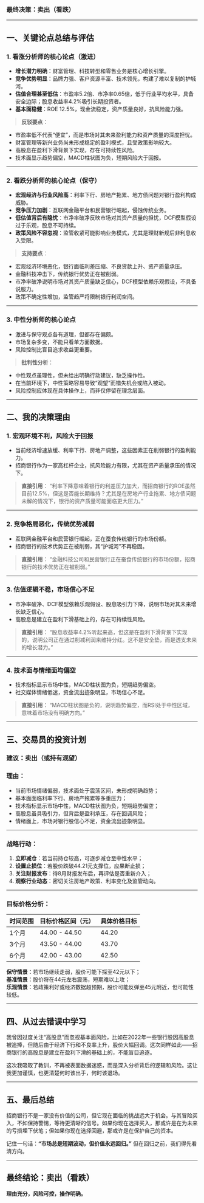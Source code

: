 ### **最终决策：卖出（看跌）**

---

## **一、关键论点总结与评估**

### **1. 看涨分析师的核心论点（激进）**
- **增长潜力明确**：财富管理、科技转型和零售业务是核心增长引擎。
- **竞争优势明显**：品牌力强、客户资源丰富、技术领先，构建了难以复制的护城河。
- **估值合理甚至低估**：市盈率5.2倍、市净率0.65倍，低于行业平均水平，具备安全边际；股息收益率4.2%吸引长期投资者。
- **基本面稳健**：ROE 12.5%，现金流稳定，资产质量良好，抗风险能力强。

> **反驳要点**：
- 市盈率低不代表“便宜”，而是市场对其未来盈利能力和资产质量的深度担忧。
- 财富管理等新兴业务尚未形成稳定的盈利模式，且受政策影响较大。
- 高股息在盈利下滑背景下实现，存在可持续性风险。
- 技术面显示趋势偏空，MACD柱状图为负，短期风险大于回报。

---

### **2. 看跌分析师的核心论点（保守）**
- **宏观经济与行业风险高**：利率下行、房地产拖累、地方债问题对银行盈利构成威胁。
- **竞争压力加剧**：互联网金融平台和民营银行崛起，侵蚀传统业务。
- **低估值背后有隐忧**：市净率破净反映市场对其资产质量的担忧，DCF模型假设过于乐观，股息不可持续。
- **政策风险不容忽视**：监管收紧可能影响业务模式，尤其是理财新规后非利息收入受限。

> **支持要点**：
- 宏观经济环境恶化，银行面临利差压缩、不良贷款上升、资产质量承压。
- 金融科技冲击下，传统银行优势正在被削弱。
- 市净率破净说明市场对其资产质量缺乏信心，DCF模型依赖乐观假设，不具备说服力。
- 政策不确定性增加，监管趋严将限制银行利润空间。

---

### **3. 中性分析师的核心论点**
- 激进与保守观点各有道理，但都存在偏颇。
- 市场复杂多变，不能只看单方面数据。
- 风险控制比盲目追求收益更重要。

> **批判性分析**：
- 中性观点虽理性，但未给出明确行动建议，缺乏操作性。
- 在当前环境下，中性策略容易导致“观望”而错失机会或陷入被动。
- 风险控制应体现在具体操作上，而非仅停留在理念层面。

---

## **二、我的决策理由**

### **1. 宏观环境不利，风险大于回报**
- 当前经济增速放缓、利率下行、房地产调整，这些因素正在削弱银行的盈利能力。
- 招商银行作为一家高杠杆企业，抗风险能力有限，尤其在资产质量承压的情况下。

> **直接引用**：
> “利率下降意味着银行的利差压力加大，而招商银行的ROE虽然目前12.5%，但这是否能长期维持？尤其是在房地产行业拖累、地方债问题未解的情况下，银行的资产质量可能面临更大压力。”

---

### **2. 竞争格局恶化，传统优势减弱**
- 互联网金融平台和民营银行崛起，正在蚕食传统银行的市场份额。
- 招商银行的技术优势正在被削弱，其“护城河”不再稳固。

> **直接引用**：
> “金融科技公司和民营银行正在蚕食传统银行的市场份额，招商银行的技术优势正在被削弱。”

---

### **3. 估值逻辑不稳，市场信心不足**
- 市净率破净、DCF模型依赖乐观假设、股息吸引力下降，说明市场对其未来增长缺乏信心。
- 高股息是建立在盈利下滑基础上的，存在可持续性风险。

> **直接引用**：
> “股息收益率4.2%听起来高，但这是在盈利下滑背景下实现的，说明公司正在通过削减利润来维持分红。这不是安全垫，而是透支未来的增长潜力。”

---

### **4. 技术面与情绪面均偏空**
- 技术指标显示市场中性，MACD柱状图为负，短期趋势偏空。
- 社交媒体情绪低迷，资金流出迹象明显，市场信心不足。

> **直接引用**：
> “MACD柱状图是负的，说明趋势偏空，而RSI处于中性区域，意味着市场没有明确方向。”

---

## **三、交易员的投资计划**

### **建议：卖出（或持有观望）**

### **理由：**
- 当前市场情绪偏弱，技术面处于震荡区间，未形成明确趋势；
- 基本面面临利率下行、房地产拖累等多重压力；
- 技术指标显示市场中性，MACD柱状图为负，短期趋势偏空；
- 高股息虽具吸引力，但背后是盈利承压，存在回调风险；
- 情绪面上，市场对银行股信心不足，资金流出迹象明显。

---

### **战略行动：**

1. **立即减仓**：若当前持仓较高，可逐步减仓至中性水平；
2. **设置止损位**：若股价跌破44.21元支撑位，应果断止损；
3. **关注财报发布**：待8月财报发布后，再评估是否重新介入；
4. **观察行业动态**：密切关注房地产政策、利率变化及监管动向。

---

### **目标价格分析：**

| 时间范围 | 目标价格区间（元） | 具体价格目标 |
|----------|---------------------|----------------|
| 1个月    | 44.00 - 44.50       | 44.20          |
| 3个月    | 43.50 - 44.00       | 43.70          |
| 6个月    | 42.00 - 43.00       | 42.50          |

**保守情景**：若市场继续走弱，股价可能下探至42元以下；  
**基准情景**：股价将在44元左右震荡，短期难以上攻；  
**乐观情景**：若政策利好或经济数据超预期，股价可能反弹至45元附近，但可能性较低。

---

## **四、从过去错误中学习**

我曾因过度关注“高股息”而忽视基本面风险，比如在2022年一些银行股因高股息被追捧，但随后由于经济下行和不良率上升，股价大幅回调。这次同样如此——招商银行的高股息是建立在盈利下滑的基础上的，不能盲目追逐。

这次我吸取了教训，不再被表面数据迷惑，而是深入分析背后的逻辑和风险。这让我更加谨慎，也更清楚何时该出手，何时该退场。

---

## **五、最后总结**

招商银行不是一家没有价值的公司，但它现在面临的挑战远大于机会。与其冒险买入，不如保持警惕，等待更清晰的信号。如果你现在选择买入，那或许是在为未来的亏损埋下伏笔；但如果你现在选择回避，那或许是在保护自己的资本。

记住一句话：**“市场总是短期波动，但价值永远回归。”** 但在回归之前，我们得先看清方向。

---

## **最终结论：卖出（看跌）**

**理由充分，风险可控，操作明确。**